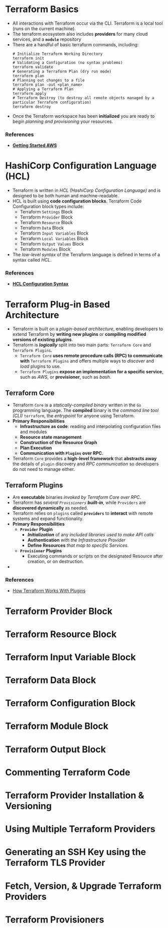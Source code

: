 # Terraform Basics
- All interactions with Terraform occur via the CLI. Terraform is a local tool (runs on the current machine).
- The terraform ecosystem also includes **providers** for many cloud services, and a **`module`** repository
- There are a handful of basic terraform commands, including:
  ```shell
  # Initialize Terraform Working Directory
  terraform init
  # Validating a Configuration (no syntax problems)
  terraform validate
  # Generating a Terraform Plan (dry run mode)
  terraform plan
  # Planning out changes to a file
  terraform plan -out <plan_name>
  # Applying a Terraform Plan
  terraform apply
  # Terraform Destroy (to destroy all remote objects managed by a particular Terraform configuration)
  terraform destroy
  ```
- Once the Terraform workspace has been **initialized** you are ready to begin _planning and provisioning_ your resources.

### References
- [**Getting Started AWS**](https://developer.hashicorp.com/terraform/tutorials/aws-get-started)

# HashiCorp Configuration Language (HCL)
- Terraform is written in _HCL (HashiCorp Configuration Language)_ and is designed to be both human and machine-readable.
- HCL is built using **code configuration blocks**. Terraform Code Configuration block types include:
  - Terraform `Settings` Block
  - Terraform `Provider` Block
  - Terraform `Resource` Block
  - Terraform `Data` Block
  - Terraform `Input Variables` Block
  - Terraform `Local Variables` Block
  - Terraform `Output Values` Block
  - Terraform `Modules` Block
- The _low-level syntax_ of the Terraform language is defined in terms of a syntax called _HCL_.

### References
- [**HCL Configuration Syntax**](https://developer.hashicorp.com/terraform/language/syntax/configuration)

# Terraform Plug-in Based Architecture
- Terraform is built on a _plugin-based architecture_, enabling developers to extend Terraform by **writing new plugins** or **compiling modified versions of existing plugins**.
- Terraform is _**logically**_ split into two main parts: `Terraform Core` and `Terraform Plugins`.
  - `Terraform Core` **uses remote procedure calls (RPC) to communicate with** `Terraform Plugins` and offers multiple ways to _discover_ and _load_ plugins to use.
  - `Terraform Plugins` **expose an implementation for a specific service**, such as _AWS_, or **provisioner**, such as _bash_.
## Terraform Core
- Terraform `Core` is a _statically-compiled binary_ written in the `Go` programming language. The **compiled** binary is the _command line tool (CLI)_ `terraform`, the _entrypoint_ for anyone using Terraform.
- **Primary Responsibilities**
  - **Infrastructure as code**: reading and interpolating configuration files and modules
  - **Resource state management**
  - **Construction of the Resource Graph**
  - **Plan Execution**
  - **Communication with `Plugins` over RPC.**
- Terraform `Core` provides a **high-level framework** that **abstracts away** the details of `plugin` discovery and _RPC communication_ so developers do not need to manage either.

## Terraform Plugins
- Are **executable** binaries _invoked by Terraform Core over RPC_.
-  Terraform has _several `Provisioners` **built-in**_, while `Providers` are **discovered dynamically** as needed.
- Terraform relies on `plugins` called **`providers`** to **interact** with remote systems and expand functionality.
- **Primary Responsibilities**
  - **`Provider` Plugin**
    - _**Initialization**_ of any _included libraries used to make API calls_
    - **Authentication** _with the Infrastructure Provider_
    - **Define Resources** _that map to specific Services_.
  - **`Provisioner` Plugins**
    - Executing commands or scripts on the designated Resource after creation, or on destruction.
- 
### References
- [How Terraform Works With Plugins](https://developer.hashicorp.com/terraform/plugin/how-terraform-works)

# Terraform Provider Block
# Terraform Resource Block
# Terraform Input Variable Block
# Terraform Data Block
# Terraform Configuration Block
# Terraform Module Block
# Terraform Output Block
# Commenting Terraform Code
# Terraform Provider Installation & Versioning
# Using Multiple Terraform Providers
# Generating an SSH Key using the Terraform TLS Provider
# Fetch, Version, & Upgrade Terraform Providers
# Terraform Provisioners




